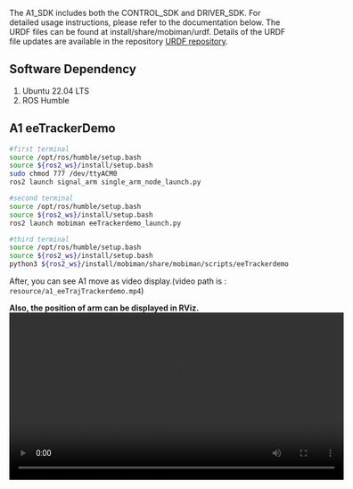 The A1_SDK includes both the CONTROL_SDK and DRIVER_SDK. 
For detailed usage instructions, please refer to the documentation below. 
The URDF files can be found at install/share/mobiman/urdf. 
Details of the URDF file updates are available in the repository [URDF repository](https://github.com/userguide-galaxea/URDF).

## Software Dependency
1. Ubuntu 22.04 LTS
2. ROS Humble


## A1 eeTrackerDemo
```bash
#first terminal
source /opt/ros/humble/setup.bash
source ${ros2_ws}/install/setup.bash
sudo chmod 777 /dev/ttyACM0
ros2 launch signal_arm single_arm_node_launch.py

#second terminal
source /opt/ros/humble/setup.bash
source ${ros2_ws}/install/setup.bash
ros2 launch mobiman eeTrackerdemo_launch.py

#third terminal
source /opt/ros/humble/setup.bash
source ${ros2_ws}/install/setup.bash
python3 ${ros2_ws}/install/mobiman/share/mobiman/scripts/eeTrackerdemo.py
```

After, you can see A1 move as video display.(video path is : `resource/a1_eeTrajTrackerdemo.mp4`)

**Also, the position of arm can be displayed in RViz.**
<video width="600" controls>
  <source src="resource/a1_eeTrajTrackerdemo.mp4" type="video/mp4">
</video>

